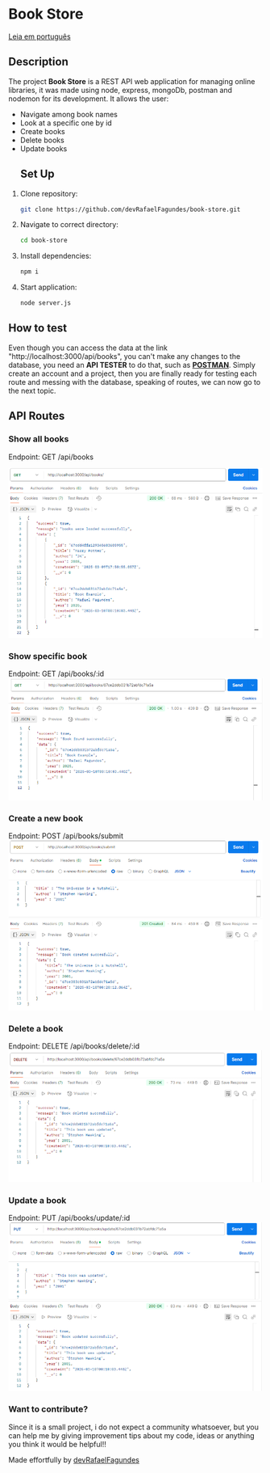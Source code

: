 # Book Store

[Leia em português]()

## Description

The project **Book Store** is a REST API web application for managing online libraries, it was made using node, express, mongoDb, postman and nodemon for its development. It allows the user:
* Navigate among book names
* Look at a specific one by id
* Create books
* Delete books
* Update books
  ## Set Up
1. Clone repository:
   ```bash
   git clone https://github.com/devRafaelFagundes/book-store.git
   ```
3. Navigate to correct directory:
   ```bash
   cd book-store
   ```
4. Install dependencies:
   ```bash
   npm i
   ```
5. Start application:
   ```bash
   node server.js
   ```
## How to test

Even though you can access the data at the link "http://localhost:3000/api/books", you can't make any changes to the database, you need an **API TESTER** to do that, such as [**POSTMAN**](https://www.postman.com/). Simply create an account and a project, then you are finally ready for testing each route and messing with the database, speaking of routes, we can now go to the next topic. 

## API Routes

### Show all books
Endpoint: GET /api/books

![Request and response showing the data using postman](./images/api-books.png)
### Show specific book
Endpoint: GET /api/books/:id
![Request and response showing the book with requested id using postman](./images/api-books-id.png)

### Create a new book
Endpoint: POST /api/books/submit
![Request and response creating a new book with postman](./images/api-books-submit.png)

### Delete a book
Endpoint: DELETE /api/books/delete/:id
![Request and response deleting a new book with postman](./images/api-book-delete-id.png)
### Update a book
Endpoint: PUT /api/books/update/:id
![Request and response deleting a new book with postman](./images/api-books-update-id.png)
### Want to contribute?
Since it is a small project, i do not expect a community whatsoever, but you can help me by giving improvement tips about my code, ideas or anything  you think it would be helpful!!

Made effortfully by [devRafaelFagundes](https://github.com/devRafaelFagundes)
